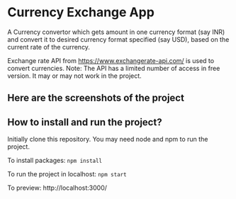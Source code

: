 # Currency Exchange App

A Currency convertor which gets amount in one currency format (say INR) and convert it to desired currency format specified (say USD), based on the current rate of the currency. 

Exchange rate API from https://www.exchangerate-api.com/ is used to convert currencies. 
Note: The API has a limited number of access in free version. It may or may not work in the project.

## Here are the screenshots of the project

## How to install and run the project?

Initially clone this repository. You may need node and npm to run the project.

To install packages:
`npm install`

To run the project in localhost:
`npm start`

To preview:
http://localhost:3000/
